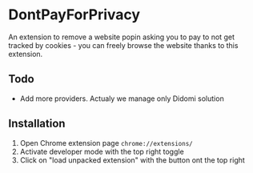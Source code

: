 # DontPayForPrivacy
An extension to remove a website popin asking you to pay to not get tracked by cookies - you can freely browse the website thanks to this extension.
## Todo
* Add more providers. Actualy we manage only Didomi solution
## Installation
1. Open Chrome extension page ```chrome://extensions/```
2. Activate developer mode with the top right toggle
3. Click on "load unpacked extension" with the button ont the top right
